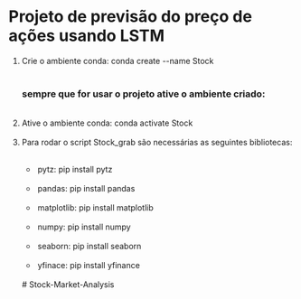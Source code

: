 <h1> Projeto de previsão do preço de ações usando LSTM </h1>
<ol>
  <li>Crie o ambiente conda: conda create --name Stock</li><br/>
  <h3>sempre que for usar o projeto ative o ambiente criado:</h3><br>
  <li>Ative o ambiente conda: conda activate Stock</li><br/>
  <li>Para rodar o script Stock_grab são necessárias as seguintes bibliotecas:</li><br/>
  <ul>
    <li>&nbsp;pytz: pip install pytz</li><br/>
    <li>&nbsp;pandas: pip install pandas</li><br/>
    <li>&nbsp;matplotlib: pip install matplotlib</li><br/>
    <li>&nbsp;numpy: pip install numpy</li><br/>
    <li>&nbsp;seaborn: pip install seaborn</li><br/>
    <li>&nbsp;yfinace: pip install yfinance</li><br/>
  </ul>
</li>
# Stock-Market-Analysis
